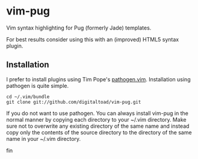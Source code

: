 # vim-pug #

Vim syntax highlighting for Pug (formerly Jade) templates.

For best results consider using this with an (improved) HTML5 syntax plugin.

Installation
------------

I prefer to install plugins using Tim Pope's 
[pathogen.vim](https://github.com/tpope/vim-pathogen).  Installation using
pathogen is quite simple.

    cd ~/.vim/bundle
    git clone git://github.com/digitaltoad/vim-pug.git

If you do not want to use pathogen.  You can always install vim-pug in the 
normal manner by copying each directory to your ~/.vim directory.  Make sure 
not to overwrite any existing directory of the same name and instead copy only 
the contents of the source directory to the directory of the same name in your 
~/.vim directory.

fin
